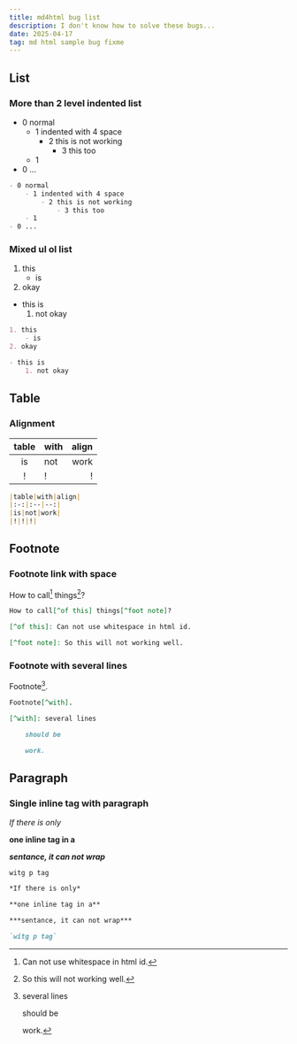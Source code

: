 ```yaml
---
title: md4html bug list
description: I don't know how to solve these bugs...
date: 2025-04-17
tag: md html sample bug fixme
---
```


## List

### More than 2 level indented list

- 0 normal
    - 1 indented with 4 space
        - 2 this is not working
            - 3 this too
    - 1
- 0 ...

```md
- 0 normal
    - 1 indented with 4 space
        - 2 this is not working
            - 3 this too
    - 1
- 0 ...
```

### Mixed ul ol list

1. this
    - is
2. okay

- this is
    1. not okay

```md
1. this
    - is
2. okay

- this is
    1. not okay
```

## Table

### Alignment

|table|with|align|
|:-:|:--|--:|
|is|not|work|
|!|!|!|

```md
|table|with|align|
|:-:|:--|--:|
|is|not|work|
|!|!|!|
```

## Footnote

### Footnote link with space

How to call[^of this] things[^foot note]?

[^of this]: Can not use whitespace in html id. 

[^foot note]: So this will not working well.

```md
How to call[^of this] things[^foot note]?

[^of this]: Can not use whitespace in html id. 

[^foot note]: So this will not working well. 
```

### Footnote with several lines

Footnote[^with]. 

[^with]: several lines

    should be

    work. 

```md
Footnote[^with]. 

[^with]: several lines

    should be

    work. 
```

## Paragraph

### Single inline tag with paragraph

*If there is only*

**one inline tag in a**

***sentance, it can not wrap***

`witg p tag`

```md
*If there is only*

**one inline tag in a**

***sentance, it can not wrap***

`witg p tag`
```
